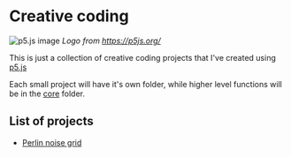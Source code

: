 # Creative coding

![p5.js image](https://p5js.org/assets/img/p5js.svg)
*Logo from https://p5js.org/*

This is just a collection of creative coding projects that I've created using [p5.js](https://p5js.org/)

Each small project will have it's own folder, while higher level functions will be in the [core](core/) folder.

## List of projects

- [Perlin noise grid](perlin_grid/sketch.js)
